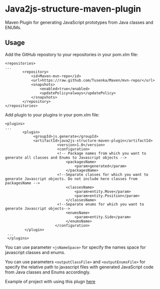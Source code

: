 # Java2js-structure-maven-plugin
Maven Plugin for generating JavaScript prototypes from Java classes and ENUMs.

## Usage
Add the GitHub repostory to your repositories in your pom.xlm file:
```
<repositories>
...
        <repository>
            <id>Maven-mvn-repo</id>
            <url>https://raw.github.com/Tusenka/Maven/mvn-repo/</url>
            <snapshots>
                <enabled>true</enabled>
                <updatePolicy>always</updatePolicy>
            </snapshots>
        </repository>
</repositories>
```
Add plugin to your plugins in your pom.xlm file:
```
<plugins>
...
        <plugin>
             <groupId>js.generate</groupId>
             <artifactId>java2js-structure-maven-plugin</artifactId>
                        <version>1.0</version>
                        <configuration>
                        <!-- Package names from which you want to generate all classes and Enums to Javascript objects -->
                            <packagesName>
                                <param>generated</param>
                            </packagesName>
                        <!--Separate classes for which you want to generate Javascript objects. Do not include here classes from packagesName -->
                            <classesName>
                                <param>entity.Move</param>
                                <param>entity.Position</param>
                            </classesName>
                        <!--Separate enums for which you want to generate Javascript objects-->
                            <enumsName>
                                <param>entity.Side</param>
                            </enumsName>
                       </configuration>
         </plugin>
 ...
 </plugins>
```
You can use parameter  ```<jsNameSpace>``` for specify the names space for javascript classes and enums. 

You can use parameters ```<outputClassFile>``` and ```<outputEnumsFile>``` for specify the relative path to javascript files with generated JavaScript code from Java classes and Enums accordingly. 

Example of project with using this plugn [here](https://github.com/Tusenka/Tavlei)
